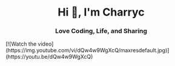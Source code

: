 <h1 align="center">Hi 👋, I'm Charryc</h1>
<h3 align="center">Love Coding, Life, and Sharing</h3>
[![Watch the video](https://img.youtube.com/vi/dQw4w9WgXcQ/maxresdefault.jpg)](https://youtu.be/dQw4w9WgXcQ)
